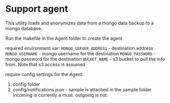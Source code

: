 Support agent
=======================
This utility loads and anonymizes data from a mongo data backup to a mongo database.

Run the makefile in the Agent folder to create the agent

required environment var:
`MONGO_SERVER_ADDRESS`  - destination address
`MONGO_USERNAME` - mongo username for the destination
`MONGO_PASSWORD` - mongo password for the destination
`BUCKET_NAME` - s3 bucket to pull the info from. Note that s3 access is assumed

require config settings for the Agent:
1. config folder
2. config/notifications.json - sample is attached in the sample folder
incoming is currently a must. outgoing is not.
